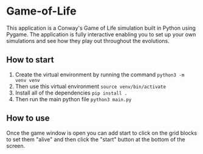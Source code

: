 # Game-of-Life
This application is a Conway's Game of Life simulation built in Python using Pygame. 
The application is fully interactive enabling you to set up your own simulations and see 
how they play out throughout the evolutions. 

## How to start
1. Create the virtual environment by running the command `python3 -m venv venv`
2. Then use this virtual environment `source venv/bin/activate`
3. Install all of the dependencies `pip install .`
4. Then run the main python file `python3 main.py`

## How to use
Once the game window is open you can add start to click on the grid blocks to set them "alive" 
and then click the "start" button at the bottom of the screen. 
